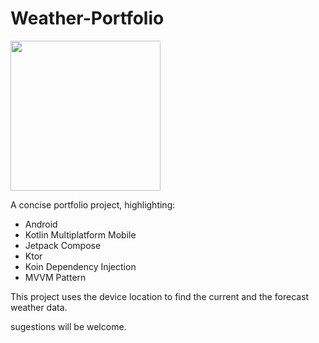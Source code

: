 # Weather-Portfolio

<img src="https://github.com/rafaelasn/weather-portfolio/assets/68795976/2ad75903-32cf-4513-a748-b3dd841e5ed6" width="240">

A concise portfolio project, highlighting:

* Android
* Kotlin Multiplatform Mobile
* Jetpack Compose
* Ktor
* Koin Dependency Injection
* MVVM Pattern

This project uses the device location to find the current and the forecast weather data.

sugestions will be welcome.
